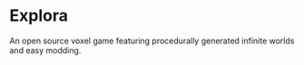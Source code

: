 # Explora
An open source voxel game featuring procedurally generated infinite worlds and easy modding.
